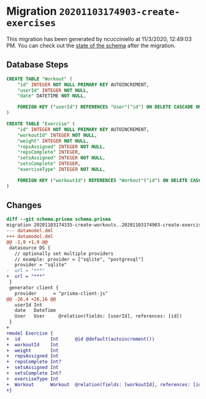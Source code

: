 # Migration `20201103174903-create-exercises`

This migration has been generated by ncucciniello at 11/3/2020, 12:49:03 PM.
You can check out the [state of the schema](./schema.prisma) after the migration.

## Database Steps

```sql
CREATE TABLE "Workout" (
    "id" INTEGER NOT NULL PRIMARY KEY AUTOINCREMENT,
    "userId" INTEGER NOT NULL,
    "date" DATETIME NOT NULL,

    FOREIGN KEY ("userId") REFERENCES "User"("id") ON DELETE CASCADE ON UPDATE CASCADE
)

CREATE TABLE "Exercise" (
    "id" INTEGER NOT NULL PRIMARY KEY AUTOINCREMENT,
    "workoutId" INTEGER NOT NULL,
    "weight" INTEGER NOT NULL,
    "repsAssigned" INTEGER NOT NULL,
    "repsComplete" INTEGER,
    "setsAssigned" INTEGER NOT NULL,
    "setsComplete" INTEGER,
    "exerciseType" INTEGER NOT NULL,

    FOREIGN KEY ("workoutId") REFERENCES "Workout"("id") ON DELETE CASCADE ON UPDATE CASCADE
)
```

## Changes

```diff
diff --git schema.prisma schema.prisma
migration 20201103174335-create-workouts..20201103174903-create-exercises
--- datamodel.dml
+++ datamodel.dml
@@ -1,9 +1,9 @@
 datasource DS {
   // optionally set multiple providers
   // example: provider = ["sqlite", "postgresql"]
   provider = "sqlite"
-  url = "***"
+  url = "***"
 }
 generator client {
   provider      = "prisma-client-js"
@@ -26,4 +26,16 @@
   userId Int
   date   DateTime
   User   User     @relation(fields: [userId], references: [id])
 }
+
+model Exercise {
+  id           Int      @id @default(autoincrement())
+  workoutId    Int
+  weight       Int
+  repsAssigned Int
+  repsComplete Int?
+  setsAssigned Int
+  setsComplete Int?
+  exerciseType Int
+  Workout      Workout  @relation(fields: [workoutId], references: [id])
+}
```


